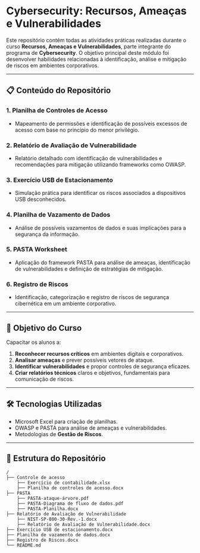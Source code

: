 # Cybersecurity: Recursos, Ameaças e Vulnerabilidades

Este repositório contém todas as atividades práticas realizadas durante o curso **Recursos, Ameaças e Vulnerabilidades**, parte integrante do programa de **Cybersecurity**. O objetivo principal deste módulo foi desenvolver habilidades relacionadas à identificação, análise e mitigação de riscos em ambientes corporativos.

---

## 📋 Conteúdo do Repositório

### 1. **Planilha de Controles de Acesso**
   - Mapeamento de permissões e identificação de possíveis excessos de acesso com base no princípio do menor privilégio.

### 2. **Relatório de Avaliação de Vulnerabilidade**
   - Relatório detalhado com identificação de vulnerabilidades e recomendações para mitigação utilizando frameworks como OWASP.

### 3. **Exercício USB de Estacionamento**
   - Simulação prática para identificar os riscos associados a dispositivos USB desconhecidos.

### 4. **Planilha de Vazamento de Dados**
   - Análise de possíveis vazamentos de dados e suas implicações para a segurança da informação.

### 5. **PASTA Worksheet**
   - Aplicação do framework PASTA para análise de ameaças, identificação de vulnerabilidades e definição de estratégias de mitigação.

### 6. **Registro de Riscos**
   - Identificação, categorização e registro de riscos de segurança cibernética em um ambiente corporativo.

---

## 🚀 Objetivo do Curso

Capacitar os alunos a:

1. **Reconhecer recursos críticos** em ambientes digitais e corporativos.
2. **Analisar ameaças** e prever possíveis vetores de ataque.
3. **Identificar vulnerabilidades** e propor controles de segurança eficazes.
4. **Criar relatórios técnicos** claros e objetivos, fundamentais para comunicação de riscos.

---

## 🛠️ Tecnologias Utilizadas
- Microsoft Excel para criação de planilhas.
- OWASP e PASTA para análise de ameaças e vulnerabilidades.
- Metodologias de **Gestão de Riscos**.

---

## 📂 Estrutura do Repositório

```plaintext
/
├── Controle de acesso
    ├── Exercício de contabilidade.xlsx
    ├── Planilha de controles de acesso.docx
├── PASTA
    ├── PASTA-ataque-árvore.pdf
    ├── PASTA-Diagrama de fluxo de dados.pdf
    ├── PASTA-Planilha.docx
├── Relatório de Avaliação de Vulnerabilidade
    ├── NIST-SP-800-30-Rev.-1.docx
    ├── Relatório de Avaliação de Vulnerabilidade.docx
├── Exercício USB de estacionamento.docx
├── Planilha de vazamento de dados.docx
├── Registro de Riscos.docx
└── README.md

